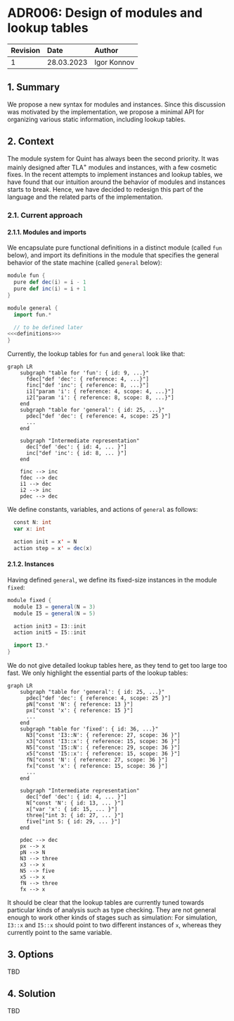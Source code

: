 # ADR006: Design of modules and lookup tables

| Revision | Date       | Author           |
| :------- | :--------- | :--------------- |
| 1        | 28.03.2023 | Igor Konnov      |

<!-- 
This ADR is written as a literate programming document, preprocessed by:

https://github.com/driusan/lmt
-->

## 1. Summary

We propose a new syntax for modules and instances. Since this discussion was
motivated by the implementation, we propose a minimal API for organizing
various static information, including lookup tables.

## 2. Context

The module system for Quint has always been the second priority. It was mainly
designed after TLA<sup>+</sup> modules and instances, with a few cosmetic
fixes. In the recent attempts to implement instances and lookup tables, we have
found that our intuition around the behavior of modules and instances starts to
break. Hence, we have decided to redesign this part of the language and the
related parts of the implementation.

### 2.1. Current approach

#### 2.1.1. Modules and imports

We encapsulate pure functional definitions in a distinct module (called `fun`
below), and import its definitions in the module that specifies the general
behavior of the state machine (called `general` below):

```scala generated/adr006before.qnt +=
module fun {
  pure def dec(i) = i - 1
  pure def inc(i) = i + 1
}

module general {
  import fun.*

  // to be defined later
<<<definitions>>>
}
```

Currently, the lookup tables for `fun` and `general` look like that:

```mermaid
graph LR
    subgraph "table for 'fun': { id: 9, ...}"
      fdec["def 'dec': { reference: 4, ...}"]
      finc["def 'inc': { reference: 8, ...}"]
      i1["param 'i': { reference: 4, scope: 4, ...}"]
      i2["param 'i': { reference: 8, scope: 8, ...}"]
    end
    subgraph "table for 'general': { id: 25, ...}"
      pdec["def 'dec': { reference: 4, scope: 25 }"]
      ...
    end

    subgraph "Intermediate representation"
      dec["def 'dec': { id: 4, ... }"]
      inc["def 'inc': { id: 8, ... }"]
    end

    finc --> inc
    fdec --> dec
    i1 --> dec
    i2 --> inc
    pdec --> dec
```


We define constants, variables, and actions of `general` as follows:


```scala "definitions" +=
  const N: int
  var x: int

  action init = x' = N
  action step = x' = dec(x)
```

#### 2.1.2. Instances

Having defined `general`, we define its fixed-size instances in the module
`fixed`:

```scala generated/adr006before.qnt +=
module fixed {
  module I3 = general(N = 3)
  module I5 = general(N = 5)

  action init3 = I3::init
  action init5 = I5::init

  import I3.*
}
```

We do not give detailed lookup tables here, as they tend to get too large too
fast.  We only highlight the essential parts of the lookup tables:

```mermaid
graph LR
    subgraph "table for 'general': { id: 25, ...}"
      pdec["def 'dec': { reference: 4, scope: 25 }"]
      pN["const 'N': { reference: 13 }"]
      px["const 'x': { reference: 15 }"]
      ...
    end
    subgraph "table for 'fixed': { id: 36, ...}"
      N3["const 'I3::N': { reference: 27, scope: 36 }"]
      x3["const 'I3::x': { reference: 15, scope: 36 }"]
      N5["const 'I5::N': { reference: 29, scope: 36 }"]
      x5["const 'I5::x': { reference: 15, scope: 36 }"]
      fN["const 'N': { reference: 27, scope: 36 }"]
      fx["const 'x': { reference: 15, scope: 36 }"]
      ...
    end

    subgraph "Intermediate representation"
      dec["def 'dec': { id: 4, ... }"]
      N["const 'N': { id: 13, ... }"]
      x["var 'x': { id: 15, ... }"]
      three["int 3: { id: 27, ... }"]
      five["int 5: { id: 29, ... }"]
    end

    pdec --> dec
    px --> x
    pN --> N
    N3 --> three
    x3 --> x
    N5 --> five
    x5 --> x
    fN --> three
    fx --> x
```

It should be clear that the lookup tables are currently tuned towards
particular kinds of analysis such as type checking. They are not general enough
to work other kinds of stages such as simulation: For simulation, `I3::x` and
`I5::x` should point to two different instances of `x`, whereas they currently
point to the same variable.

## 3. Options

TBD


## 4. Solution

TBD

